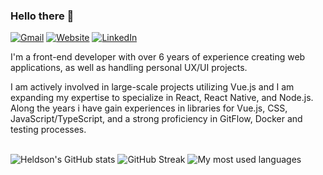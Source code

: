 ### Hello there 👋

[![Gmail](https://img.shields.io/badge/heldsonluiz@gmail.com-informational?style=flat-square&color=EA4335&logo=gmail&logoColor=white)](malito:heldsonluiz@gmail.com) [![Website](https://img.shields.io/badge/heldsonluiz.github.io-informational?style=flat-square&color=7E4DD2&logo=git&logoColor=white)](https://heldsonluiz.github.io/) [![LinkedIn](https://img.shields.io/badge/heldsonluiz-informational?style=flat-square&&color=0A66C2&logo=linkedin&logoColor=white)](https://www.linkedin.com/in/heldsonluiz/)
<br>

I'm a front-end developer with over 6 years of experience creating web applications, as well as handling personal UX/UI projects. 

I am actively involved in large-scale projects utilizing Vue.js and I am expanding my expertise to specialize in React, React Native, and Node.js. Along the years i have gain experiences in libraries for Vue.js, CSS, JavaScript/TypeScript, and a strong proficiency in GitFlow, Docker and testing processes.
<br><br>

![Heldson's GitHub stats](https://github-readme-stats.vercel.app/api?username=heldsonluiz&show_icons=true&theme=tokyonight&hide_border=true) ![GitHub Streak](https://streak-stats.demolab.com?user=heldsonluiz&theme=tokyonight&hide_border=true)
![My most used languages](https://github-readme-stats.vercel.app/api/top-langs/?username=heldsonluiz&theme=tokyonight&hide_border=true&langs_count=8&layout=compact&hide_title=true)
